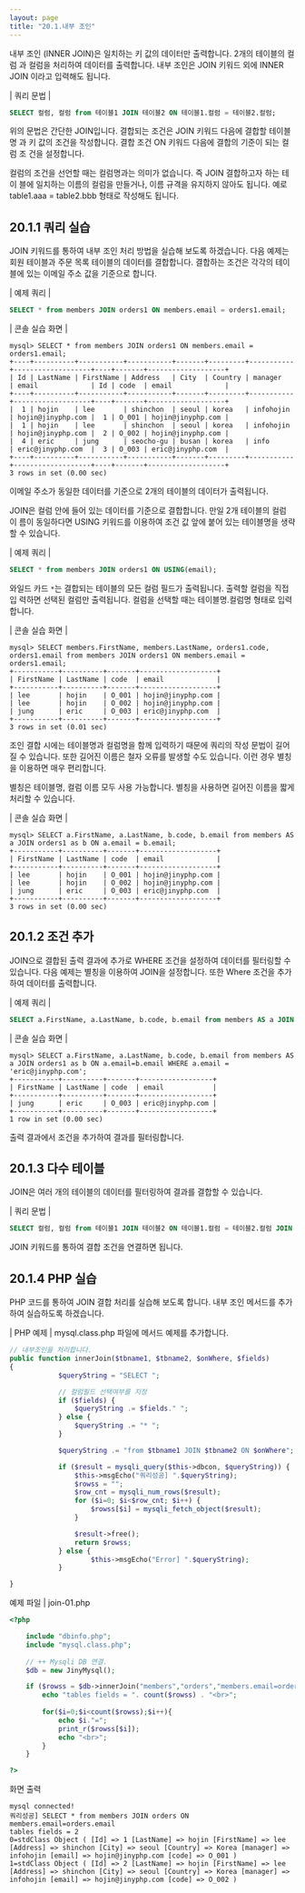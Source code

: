 ```yaml
---
layout: page
title: "20.1.내부 조인"
---  
```

내부 조인 (INNER JOIN)은 일치하는 키 값의 데이터만 출력합니다. 2개의 테이블의 컬럼 과 컬럼을 처리하여 데이터를 출력합니다. 내부 조인은 JOIN 키워드 외에 INNER JOIN 이라고 입력해도 됩니다.  

| 쿼리 문법 | 
```sql
SELECT 컬럼, 컬럼 from 테이블1 JOIN 테이블2 ON 테이블1.컬럼 = 테이블2.컬럼; 
```

위의 문법은 간단한 JOIN입니다. 결합되는 조건은 JOIN 키워드 다음에 결합할 테이블명 과 키 값의 조건을 작성합니다. 결합 조건 ON 키워드 다음에 결합의 기준이 되는 컬럼 조 건을 설정합니다.  

컬럼의 조건을 선언할 때는 컬럼명과는 의미가 없습니다. 즉 JOIN 결합하고자 하는 테이 블에 일치하는 이름의 컬럼을 만들거나, 이름 규격을 유지하지 않아도 됩니다. 
예로 table1.aaa = table2.bbb 형태로 작성해도 됩니다.  

## 20.1.1 쿼리 실습 
JOIN 키워드를 통하여 내부 조인 처리 방법을 실습해 보도록 하겠습니다. 다음 예제는 회원 테이블과 주문 목록 테이블의 데이터를 결합합니다. 결합하는 조건은 각각의 테이블에 있는 이메일 주소 값을 기준으로 합니다.  

| 예제 쿼리 | 
```sql
SELECT * from members JOIN orders1 ON members.email = orders1.email; 
```

| 콘솔 실습 화면 | 
```
mysql> SELECT * from members JOIN orders1 ON members.email = orders1.email;
+----+----------+-----------+-----------+-------+---------+-----------+-------------------+----+-------+-------------------+
| Id | LastName | FirstName | Address   | City  | Country | manager   | email             | Id | code  | email             |
+----+----------+-----------+-----------+-------+---------+-----------+-------------------+----+-------+-------------------+
|  1 | hojin    | lee       | shinchon  | seoul | korea   | infohojin | hojin@jinyphp.com |  1 | O_001 | hojin@jinyphp.com |
|  1 | hojin    | lee       | shinchon  | seoul | korea   | infohojin | hojin@jinyphp.com |  2 | O_002 | hojin@jinyphp.com |
|  4 | eric     | jung      | seocho-gu | busan | korea   | info      | eric@jinyphp.com  |  3 | O_003 | eric@jinyphp.com  |
+----+----------+-----------+-----------+-------+---------+-----------+-------------------+----+-------+-------------------+
3 rows in set (0.00 sec)

```

이메일 주소가 동일한 데이터를 기준으로 2개의 테이블의 데이터가 출력됩니다.  

JOIN은 컬럼 안에 들어 있는 데이터를 기준으로 결합합니다. 만일 2개 테이블의 컬럼 이 름이 동일하다면 USING 키워드를 이용하여 조건 값 앞에 붙어 있는 테이블명을 생략할 수 있습니다.  

| 예제 쿼리 | 
```sql
SELECT * from members JOIN orders1 ON USING(email); 
```

와일드 카드 `*`는 결합되는 테이블의 모든 컬럼 필드가 출력됩니다. 출력할 컬럼을 직접 입 력하면 선택된 컬럼만 출력됩니다. 컬럼을 선택할 때는 테이블명.컬럼명 형태로 입력합니다.  

| 콘솔 실습 화면 | 
```
mysql> SELECT members.FirstName, members.LastName, orders1.code, orders1.email from members JOIN orders1 ON members.email = orders1.email;
+-----------+----------+-------+-------------------+
| FirstName | LastName | code  | email             |
+-----------+----------+-------+-------------------+
| lee       | hojin    | O_001 | hojin@jinyphp.com |
| lee       | hojin    | O_002 | hojin@jinyphp.com |
| jung      | eric     | O_003 | eric@jinyphp.com  |
+-----------+----------+-------+-------------------+
3 rows in set (0.01 sec)

```

조인 결합 시에는 테이블명과 컬럼명을 함께 입력하기 때문에 쿼리의 작성 문법이 길어질 수 있습니다. 또한 길어진 이름은 철자 오류를 발생할 수도 있습니다. 이런 경우 별칭을 이용하면 매우 편리합니다.  

별칭은 테이블명, 컬럼 이름 모두 사용 가능합니다. 별칭을 사용하면 길어진 이름을 짧게 처리할 수 있습니다.  

| 콘솔 실습 화면 | 
```
mysql> SELECT a.FirstName, a.LastName, b.code, b.email from members AS a JOIN orders1 as b ON a.email = b.email;
+-----------+----------+-------+-------------------+
| FirstName | LastName | code  | email             |
+-----------+----------+-------+-------------------+
| lee       | hojin    | O_001 | hojin@jinyphp.com |
| lee       | hojin    | O_002 | hojin@jinyphp.com |
| jung      | eric     | O_003 | eric@jinyphp.com  |
+-----------+----------+-------+-------------------+
3 rows in set (0.00 sec)

```

## 20.1.2 조건 추가 
JOIN으로 결합된 출력 결과에 추가로 WHERE 조건을 설정하여 데이터를 필터링할 수 있습니다. 다음 예제는 별칭을 이용하여 JOIN을 설정합니다. 또한 Where 조건을 추가하여 데이터를 출력합니다.  

| 예제 쿼리 | 
```sql
SELECT a.FirstName, a.LastName, b.code, b.email from members AS a JOIN orders1 as b ON a.email=b.email WHERE a.email = 'eric@hojin.io'; 
```

| 콘솔 실습 화면 | 
```
mysql> SELECT a.FirstName, a.LastName, b.code, b.email from members AS a JOIN orders1 as b ON a.email=b.email WHERE a.email = 'eric@jinyphp.com';
+-----------+----------+-------+------------------+
| FirstName | LastName | code  | email            |
+-----------+----------+-------+------------------+
| jung      | eric     | O_003 | eric@jinyphp.com |
+-----------+----------+-------+------------------+
1 row in set (0.00 sec)

```

출력 결과에서 조건을 추가하여 결과를 필터링합니다.  

## 20.1.3 다수 테이블 
JOIN은 여러 개의 테이블의 데이터를 필터링하여 결과를 결합할 수 있습니다.  

| 쿼리 문법 | 
```sql
SELECT 컬럼, 컬럼 from 테이블1 JOIN 테이블2 ON 테이블1.컬럼 = 테이블2.컬럼 JOIN 테이블3 ON USING (컬럼) ... JOIN 테이블4 ON 테이블1.컬럼 = 테이블4.컬럼; 
```

JOIN 키워드를 통하여 결합 조건을 연결하면 됩니다. 

## 20.1.4 PHP 실습 
PHP 코드를 통하여 JOIN 결합 처리를 실습해 보도록 합니다. 내부 조인 메서드를 추가 하여 실습하도록 하겠습니다.  

| PHP 예제 | 
mysql.class.php 파일에 메서드 예제를 추가합니다. 
```php
// 내부조인을 처리합니다.
public function innerJoin($tbname1, $tbname2, $onWhere, $fields)
{
            $queryString = "SELECT ";

            // 컬럼필드 선택여부를 지정
            if ($fields) {
                $queryString .= $fields." ";
            } else {
                $queryString .= "* "; 
            }

            $queryString .= "from $tbname1 JOIN $tbname2 ON $onWhere"; 

            if ($result = mysqli_query($this->dbcon, $queryString)) {
                $this->msgEcho("쿼리성공] ".$queryString);
                $rowss = "";
                $row_cnt = mysqli_num_rows($result);
                for ($i=0; $i<$row_cnt; $i++) {
                    $rowss[$i] = mysqli_fetch_object($result);
                }

                $result->free();
                return $rowss;
            } else {
                    $this->msgEcho("Error] ".$queryString);
            } 

}

```

예제 파일 | join-01.php 
```php
<?php

	include "dbinfo.php";
	include "mysql.class.php";
 
	// ++ Mysqli DB 연결.
	$db = new JinyMysql();

	if ($rowss = $db->innerJoin("members","orders","members.email=orders.email")) {
		echo "tables fields = ". count($rowss) . "<br>";
 
		for($i=0;$i<count($rowss);$i++){
			echo $i."=";            
			print_r($rowss[$i]);
			echo "<br>";
		}
	}

?>

```

화면 출력 
```
mysql connected!
쿼리성공] SELECT * from members JOIN orders ON members.email=orders.email
tables fields = 2
0=stdClass Object ( [Id] => 1 [LastName] => hojin [FirstName] => lee [Address] => shinchon [City] => seoul [Country] => Korea [manager] => infohojin [email] => hojin@jinyphp.com [code] => O_001 )
1=stdClass Object ( [Id] => 2 [LastName] => hojin [FirstName] => lee [Address] => shinchon [City] => seoul [Country] => Korea [manager] => infohojin [email] => hojin@jinyphp.com [code] => O_002 ) 

```
